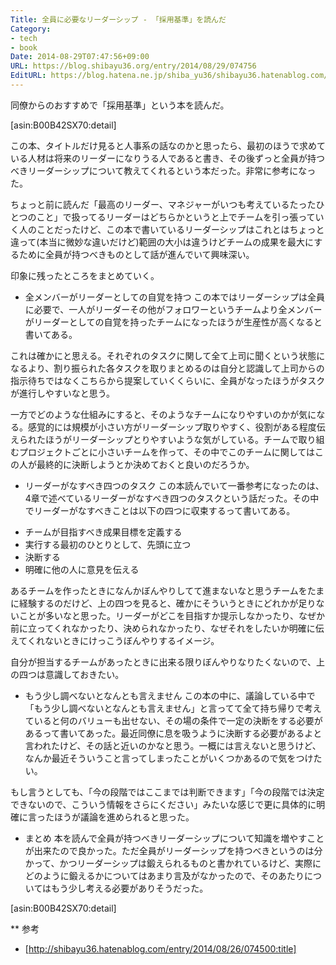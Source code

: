 ```yaml
---
Title: 全員に必要なリーダーシップ - 「採用基準」を読んだ
Category:
- tech
- book
Date: 2014-08-29T07:47:56+09:00
URL: https://blog.shibayu36.org/entry/2014/08/29/074756
EditURL: https://blog.hatena.ne.jp/shiba_yu36/shibayu36.hatenablog.com/atom/entry/12921228815731540605
---
```


同僚からのおすすめで「採用基準」という本を読んだ。

[asin:B00B42SX70:detail]

この本、タイトルだけ見ると人事系の話なのかと思ったら、最初のほうで求めている人材は将来のリーダーになりうる人であると書き、その後ずっと全員が持つべきリーダーシップについて教えてくれるという本だった。非常に参考になった。

ちょっと前に読んだ「最高のリーダー、マネジャーがいつも考えているたったひとつのこと」で扱ってるリーダーはどちらかというと上でチームを引っ張っていく人のことだったけど、この本で書いているリーダーシップはこれとはちょっと違って(本当に微妙な違いだけど)範囲の大小は違うけどチームの成果を最大にするために全員が持つべきものとして話が進んでいて興味深い。

印象に残ったところをまとめていく。

* 全メンバーがリーダーとしての自覚を持つ
この本ではリーダーシップは全員に必要で、一人がリーダーその他がフォロワーというチームより全メンバーがリーダーとしての自覚を持ったチームになったほうが生産性が高くなると書いてある。

これは確かにと思える。それぞれのタスクに関して全て上司に聞くという状態になるより、割り振られた各タスクを取りまとめるのは自分と認識して上司からの指示待ちではなくこちらから提案していくくらいに、全員がなったほうがタスクが進行しやすいなと思う。

一方でどのような仕組みにすると、そのようなチームになりやすいのかが気になる。感覚的には規模が小さい方がリーダーシップ取りやすく、役割がある程度伝えられたほうがリーダーシップとりやすいような気がしている。チームで取り組むプロジェクトごとに小さいチームを作って、その中でこのチームに関してはこの人が最終的に決断しようとか決めておくと良いのだろうか。


* リーダーがなすべき四つのタスク
この本読んでいて一番参考になったのは、4章で述べているリーダーがなすべき四つのタスクという話だった。その中でリーダーがなすべきことは以下の四つに収束するって書いてある。
- チームが目指すべき成果目標を定義する
- 実行する最初のひとりとして、先頭に立つ
- 決断する
- 明確に他の人に意見を伝える

あるチームを作ったときになんかぼんやりしてて進まないなと思うチームをたまに経験するのだけど、上の四つを見ると、確かにそういうときにどれかが足りないことが多いなと思った。リーダーがどこを目指すか提示しなかったり、なぜか前に立ってくれなかったり、決められなかったり、なぜそれをしたいか明確に伝えてくれないときにけっこうぼんやりするイメージ。

自分が担当するチームがあったときに出来る限りぼんやりなりたくないので、上の四つは意識しておきたい。


* もう少し調べないとなんとも言えません
この本の中に、議論している中で「もう少し調べないとなんとも言えません」と言ってて全て持ち帰りで考えていると何のバリューも出せない、その場の条件で一定の決断をする必要があるって書いてあった。最近同僚に息を吸うように決断する必要があるよと言われたけど、その話と近いのかなと思う。一概には言えないと思うけど、なんか最近そういうこと言ってしまったことがいくつかあるので気をつけたい。

もし言うとしても、「今の段階ではここまでは判断できます」「今の段階では決定できないので、こういう情報をさらにください」みたいな感じで更に具体的に明確に言ったほうが議論を進められると思った。


* まとめ
本を読んで全員が持つべきリーダーシップについて知識を増やすことが出来たので良かった。ただ全員がリーダーシップを持つべきというのは分かって、かつリーダーシップは鍛えられるものと書かれているけど、実際にどのように鍛えるかについてはあまり言及がなかったので、そのあたりについてはもう少し考える必要がありそうだった。

[asin:B00B42SX70:detail]

** 参考
- [http://shibayu36.hatenablog.com/entry/2014/08/26/074500:title]

